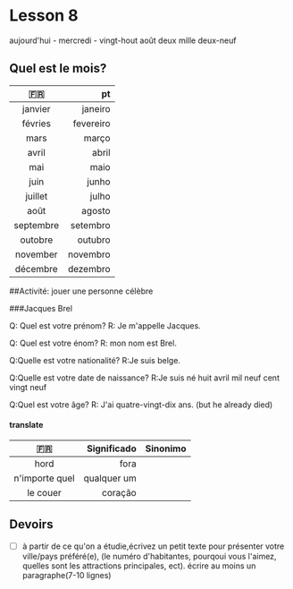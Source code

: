 # Lesson 8


aujourd'hui - mercredi - vingt-hout août deux mille  deux-neuf

## Quel est le mois?
:fr: | pt |
:-------: | ------:|
janvier |janeiro |
févries |fevereiro
mars|março|
avril | abril|
mai|maio
juin|junho
juillet|julho
août| agosto
septembre|setembro
outobre|outubro
november | novembro
décembre | dezembro

##Activité: jouer une personne célèbre

###Jacques Brel

Q: Quel est votre prénom?
R: Je m'appelle Jacques.

Q: Quel est votre énom?
R: mon nom est Brel.

Q:Quelle est votre nationalité?
R:Je suis belge.

Q:Quelle est votre date de naissance?
R:Je suis né huit avril mil neuf cent vingt neuf

Q:Quel est votre âge?
R: J'ai quatre-vingt-dix ans. (but he already died)

#### translate 
:fr: | Significado | Sinonimo
:-------: | ------: | ------:
hord    | fora | |
n'importe quel | qualquer um |
le couer  | coração |



## Devoirs
- [ ] à partir de ce qu'on a étudie,écrivez un petit texte pour présenter votre ville/pays préféré(e), (le numéro d'habitantes, pourqoui vous l'aimez, quelles sont les attractions principales, ect). écrire au moins un paragraphe(7-10 lignes) 
